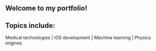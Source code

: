 ## Welcome to my portfolio!

## Topics include:
Medical technologies | iOS development | Machine learning | Physics engines
